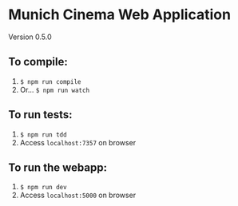 # Munich Cinema Web Application

Version 0.5.0

## To compile:
1. `$ npm run compile`
1. Or... `$ npm run watch`

## To run tests:
1. `$ npm run tdd`
1. Access `localhost:7357` on browser

## To run the webapp:
1. `$ npm run dev`
1. Access `localhost:5000` on browser